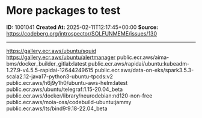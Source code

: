 # More packages to test

**ID:** 1001041
**Created At:** 2025-02-11T12:17:45+00:00
**Source:** https://codeberg.org/introspector/SOLFUNMEME/issues/130

---

https://gallery.ecr.aws/ubuntu/squid
https://gallery.ecr.aws/ubuntu/alertmanager
public.ecr.aws/aima-bms/docker_builder_gitlab:latest
public.ecr.aws/rapidai/ubuntu:kubeadm-1.27.9-v4.5.5-rapidai-12644249615
public.ecr.aws/data-on-eks/spark3.5.3-scala2.12-java17-python3-ubuntu-tpcds:v2
public.ecr.aws/h6j9y1h0/ubuntu-aws-helm:latest
public.ecr.aws/ubuntu/telegraf:1.15-20.04_beta
public.ecr.aws/docker/library/neurodebian:nd120-non-free
public.ecr.aws/moia-oss/codebuild-ubuntu:jammy
public.ecr.aws/lts/bind9:9.18-22.04_beta
